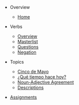 <!-- _sidebar.md -->

- Overview
  - [Home](README.md)
  
- Verbs
  - [Overview](verbs/README.md)
  - [Masterlist](verbs/masterlist.md)
  - [Questions](verbs/questions.md)
  - [Negation](verbs/negation.md)

- Topics
  - [Cinco de Mayo](topics/cincodemayo.md)
  - [¿Qué tiempo hace hoy?](topics/quetiempohacehoy.md)
  - [Noun-Adjective Agreement](topics/nounadjective.md)
  - [Descriptions](topics/descriptions.md)


- [Assignments](assignments.md)
